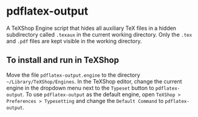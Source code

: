 # pdflatex-output
A TeXShop Engine script that hides all auxiliary TeX files in a hidden subdirectory called `.texaux`
  in the current working directory.  Only the `.tex` and `.pdf` files are kept visible in the 
  working directory.

## To install and run in TeXShop
Move the file `pdflatex-output.engine` to the directory `~/Library/TeXShop/Engines`.
In the TeXShop editor, change the current engine in the dropdown menu next to the
`Typeset` button to `pdflatex-output`.  To use `pdflatex-output` as the default engine,
open `TeXShop > Preferences > Typesetting` and change the `Default Command` to
`pdflatex-output`.
